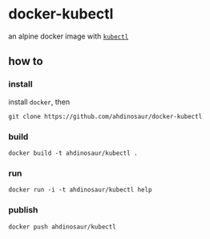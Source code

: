 # docker-kubectl

an alpine docker image with [`kubectl`](kubernetes.io/)

## how to

### install

install `docker`, then

```shell
git clone https://github.com/ahdinosaur/docker-kubectl
```

### build

```shell
docker build -t ahdinosaur/kubectl .
```

### run

```shell
docker run -i -t ahdinosaur/kubectl help
```

### publish

```shell
docker push ahdinosaur/kubectl
```
